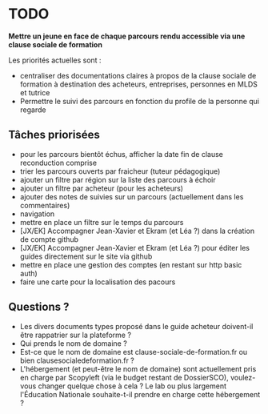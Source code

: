 # TODO

**Mettre un jeune en face de chaque parcours rendu accessible via une clause sociale de formation**

Les priorités actuelles sont :
- centraliser des documentations claires à propos de la clause sociale de formation à destination des acheteurs, entreprises, personnes en MLDS et tutrice
- Permettre le suivi des parcours en fonction du profile de la personne qui regarde

## Tâches priorisées

- pour les parcours bientôt échus, afficher la date fin de clause reconduction comprise
- trier les parcours ouverts par fraicheur (tuteur pédagogique)
- ajouter un filtre par région sur la liste des parcours à échoir
- ajouter un filtre par acheteur (pour les acheteurs)
- ajouter des notes de suivies sur un parcours (actuellement dans les commentaires)
- navigation
- mettre en place un filtre sur le temps du parcours
- [JX/EK] Accompagner Jean-Xavier et Ekram (et Léa ?) dans la création de compte github
- [JX/EK] Accompagner Jean-Xavier et Ekram (et Léa ?) pour éditer les guides directement sur le site via github
- mettre en place une gestion des comptes (en restant sur http basic auth)
- faire une carte pour la localisation des pacours


## Questions ?

- Les divers documents types proposé dans le guide acheteur doivent-il être rappatrier sur la plateforme ?
- Qui prends le nom de domaine ?
- Est-ce que le nom de domaine est clause-sociale-de-formation.fr ou bien clausesocialedeformation.fr ?
- L'hébergement (et peut-être le nom de domaine) sont actuellement pris en charge par Scopyleft (via le budget restant de DossierSCO), voulez-vous changer quelque chose à cela ? Le lab ou plus largement l'Éducation Nationale souhaite-t-il prendre en charge cette hébergement ?
